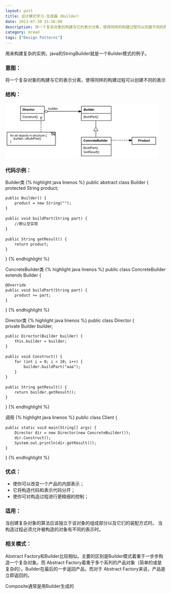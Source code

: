 ```yaml
---
layout: post
title: 设计模式学习-生成器（Builder）
date: 2013-07-30 15:56:00
description: 将一个复杂对象的构建与它的表示分离，使得同样的构建过程可以创建不同的表示，java的StringBuilder就是一个Builder模式的例子。
category: mread
tags: ["Design Patterns"]
---
```


用来构建复杂的实例，java的StringBuilder就是一个Builder模式的例子。

### 意图：

将一个复杂对象的构建与它的表示分离，使得同样的构建过程可以创建不同的表示

### 结构：
![Builder](/assets/images/post/mread/design-patterns-builder.jpg)

### 代码示例：

Builder类
{% highlight java linenos %}
public abstract class Builder {  
    protected String product;  
      
    public Builder() {  
        product = new String("");  
    }  
  
    public void buildPart(String part) {  
        //默认空实现  
    }  
      
    public String getResult() {  
        return product;  
    }  
}
{% endhighlight %}

ConcreteBuilder类
{% highlight java linenos %}
public class ConcreteBuilder extends Builder {  
  
    @Override  
    public void buildPart(String part) {  
        product += part;  
    }  
}
{% endhighlight %}

Director类
{% highlight java linenos %}
public class Director {  
    private Builder builder;  
      
    public Director(Builder builder) {  
        this.builder = builder;  
    }  
      
    public void Construct() {  
        for (int i = 0; i < 10; i++) {  
            builder.buildPart("aaa");  
        }  
    }  
      
    public String getResult() {  
        return builder.getResult();  
    }  
}
{% endhighlight %}

调用
{% highlight java linenos %}
public class Client {  
  
    public static void main(String[] args) {  
        Director dir = new Director(new ConcreteBuilder());  
        dir.Construct();  
        System.out.println(dir.getResult());  
    }  
}
{% endhighlight %}

### 优点：
<ul>
<li>使你可以改变一个产品的内部表示；</li>
<li>它将构造代码和表示代码分开；</li>
<li>使你可对构造过程进行更精细的控制；</li>
</ul>

### 适用：

当创建复杂对象的算法应该独立于该对象的组成部分以及它们的装配方式时。
当构造过程必须允许被构造的对象有不同的表示时。

### 相关模式：

Abstract Factory和Builder比较相似。主要的区别是Builder模式着重于一步步构造一个复杂对象。而 Abstract Factory着重于多个系列的产品对象（简单的或是复杂的）。Builder在最后的一步返回产品，而对于 Abstract Factory来说，产品是立即返回的。

Composite通常是用Builder生成的
